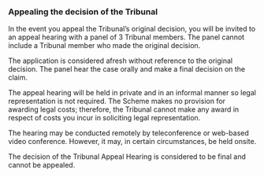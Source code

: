 ###  Appealing the decision of the Tribunal

In the event you appeal the Tribunal’s original decision, you will be invited
to an appeal hearing with a panel of 3 Tribunal members. The panel cannot
include a Tribunal member who made the original decision.

The application is considered afresh without reference to the original
decision. The panel hear the case orally and make a final decision on the
claim.

The appeal hearing will be held in private and in an informal manner so legal
representation is not required. The Scheme makes no provision for awarding
legal costs; therefore, the Tribunal cannot make any award in respect of costs
you incur in soliciting legal representation.

The hearing may be conducted remotely by teleconference or web-based video
conference. However, it may, in certain circumstances, be held onsite.

The decision of the Tribunal Appeal Hearing is considered to be final and
cannot be appealed.
